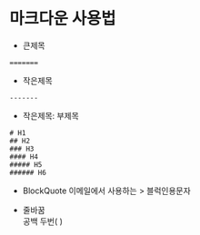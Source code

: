 마크다운 사용법
======

- 큰제목
``` title 
=======
```

- 작은제목
```
-------
```

- 작은제목: 부제목
```
# H1
## H2
### H3
#### H4
##### H5
###### H6
```
- BlockQuote
이메일에서 사용하는 > 블럭인용문자

- 줄바꿈  
  공백 두번(  )  
  